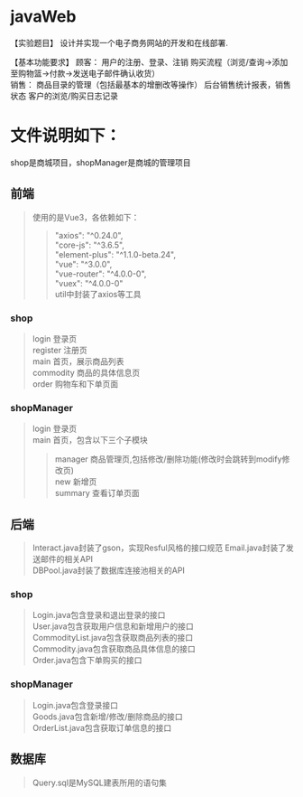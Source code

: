 # javaWeb
【实验题目】 
设计并实现一个电子商务网站的开发和在线部署. 

【基本功能要求】 
顾客： 用户的注册、登录、注销 购买流程（浏览/查询->添加至购物篮->付款->发送电子邮件确认收货）  
销售： 商品目录的管理（包括最基本的增删改等操作） 后台销售统计报表，销售状态 客户的浏览/购买日志记录  

# 文件说明如下：
shop是商城项目，shopManager是商城的管理项目
## 前端
>使用的是Vue3，各依赖如下：  
>>"axios": "^0.24.0",  
>>"core-js": "^3.6.5",  
>>"element-plus": "^1.1.0-beta.24",  
>>"vue": "^3.0.0",  
>>"vue-router": "^4.0.0-0",  
>>"vuex": "^4.0.0-0"  
>util中封装了axios等工具
### shop
>login 登录页  
>register 注册页  
>main 首页，展示商品列表  
>commodity 商品的具体信息页  
>order 购物车和下单页面  
### shopManager
>login 登录页  
>main 首页，包含以下三个子模块  
>>manager 商品管理页,包括修改/删除功能(修改时会跳转到modify修改页)  
>>new 新增页  
>>summary 查看订单页面  

## 后端
>Interact.java封装了gson，实现Resful风格的接口规范
>Email.java封装了发送邮件的相关API  
>DBPool.java封装了数据库连接池相关的API  
### shop
>Login.java包含登录和退出登录的接口  
>User.java包含获取用户信息和新增用户的接口  
>CommodityList.java包含获取商品列表的接口  
>Commodity.java包含获取商品具体信息的接口  
>Order.java包含下单购买的接口  
### shopManager
>Login.java包含登录接口  
>Goods.java包含新增/修改/删除商品的接口  
>OrderList.java包含获取订单信息的接口  

## 数据库
>Query.sql是MySQL建表所用的语句集  
